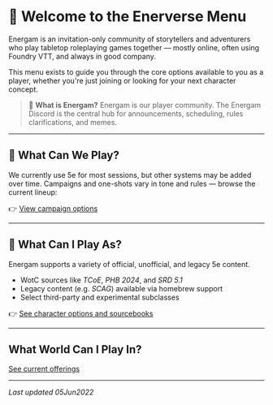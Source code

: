 # 🌌 Welcome to the Enerverse Menu

Energam is an invitation-only community of storytellers and adventurers who play tabletop roleplaying games together — mostly online, often using Foundry VTT, and always in good company.

This menu exists to guide you through the core options available to you as a player, whether you're just joining or looking for your next character concept.

> 🧭 **What is Energam?**
> Energam is our player community. The Energam Discord is the central hub for announcements, scheduling, rules clarifications, and memes.

---

## 🎲 What Can We Play?

We currently use 5e for most sessions, but other systems may be added over time. Campaigns and one-shots vary in tone and rules — browse the current lineup:

👉 [View campaign options](./player-menu/index.md)

---

## 🧙 What Can I Play As?

Energam supports a variety of official, unofficial, and legacy 5e content.

- WotC sources like *TCoE*, *PHB 2024*, and *SRD 5.1*
- Legacy content (e.g. *SCAG*) available via homebrew support
- Select third-party and experimental subclasses

👉 [See character options and sourcebooks](./player-menu/character-options.html)


--- 

## What World Can I Play In?

[See current offerings](../offerings/)



---
_Last updated 05Jun2022_

